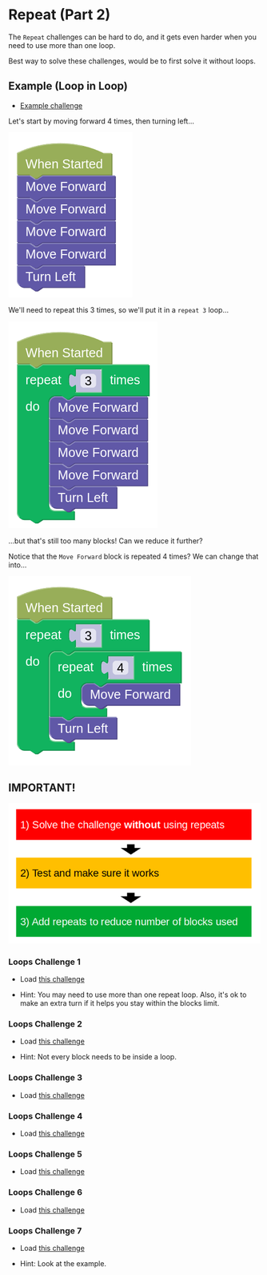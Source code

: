 # Repeat (Part 2)

The `Repeat` challenges can be hard to do, and it gets even harder when you need to use more than one loop.

Best way to solve these challenges, would be to first solve it without loops.

## Example (Loop in Loop)

- [Example challenge](https://gears.aposteriori.com.sg/index.html?worldJSON=https%3A%2F%2Ffiles.aposteriori.com.sg%2Fget%2F6gXJj5T6zy.json&filterBlocksJSON=https%3A%2F%2Ffiles.aposteriori.com.sg%2Fget%2FESbF3weeEV.json&worldScripts=challenges_basic)

Let's start by moving forward 4 times, then turning left...

![](images/loops3bSolution.webp)

We'll need to repeat this 3 times, so we'll put it in a `repeat 3` loop...

![](images/loops3bSolution2.webp)

...but that's still too many blocks! Can we reduce it further?

Notice that the `Move Forward` block is repeated 4 times? We can change that into...

![](images/loops3bSolution3.webp)

## IMPORTANT!

![](images/3steps.webp)

### Loops Challenge 1

- Load [this challenge](https://gears.aposteriori.com.sg/index.html?worldJSON=https%3A%2F%2Ffiles.aposteriori.com.sg%2Fget%2FYWYTrrX7Ao.json&filterBlocksJSON=https%3A%2F%2Ffiles.aposteriori.com.sg%2Fget%2FESbF3weeEV.json&worldScripts=challenges_basic)

- Hint: You may need to use more than one repeat loop. Also, it's ok to make an extra turn if it helps you stay within the blocks limit.

### Loops Challenge 2

- Load [this challenge](https://gears.aposteriori.com.sg/index.html?worldJSON=https%3A%2F%2Ffiles.aposteriori.com.sg%2Fget%2FwqEFG9QKzr.json&filterBlocksJSON=https%3A%2F%2Ffiles.aposteriori.com.sg%2Fget%2FESbF3weeEV.json&worldScripts=challenges_basic)

- Hint: Not every block needs to be inside a loop.

### Loops Challenge 3

- Load [this challenge](https://gears.aposteriori.com.sg/index.html?worldJSON=https%3A%2F%2Ffiles.aposteriori.com.sg%2Fget%2FZRcMY5JQF6.json&filterBlocksJSON=https%3A%2F%2Ffiles.aposteriori.com.sg%2Fget%2FESbF3weeEV.json&worldScripts=challenges_basic)

### Loops Challenge 4

- Load [this challenge](https://gears.aposteriori.com.sg/index.html?worldJSON=https%3A%2F%2Ffiles.aposteriori.com.sg%2Fget%2F9EmJ8PuUdV.json&filterBlocksJSON=https%3A%2F%2Ffiles.aposteriori.com.sg%2Fget%2FESbF3weeEV.json&worldScripts=challenges_basic)

### Loops Challenge 5

- Load [this challenge](https://gears.aposteriori.com.sg/index.html?worldJSON=https%3A%2F%2Ffiles.aposteriori.com.sg%2Fget%2FJiBEhhoKSS.json&filterBlocksJSON=https%3A%2F%2Ffiles.aposteriori.com.sg%2Fget%2FESbF3weeEV.json&worldScripts=challenges_basic)

### Loops Challenge 6

- Load [this challenge](https://gears.aposteriori.com.sg/index.html?worldJSON=https%3A%2F%2Ffiles.aposteriori.com.sg%2Fget%2F9Km3fseepa.json&filterBlocksJSON=https%3A%2F%2Ffiles.aposteriori.com.sg%2Fget%2FESbF3weeEV.json&worldScripts=challenges_basic)

### Loops Challenge 7

- Load [this challenge](https://gears.aposteriori.com.sg/index.html?worldJSON=https%3A%2F%2Ffiles.aposteriori.com.sg%2Fget%2FjQyGxCNqQV.json&filterBlocksJSON=https%3A%2F%2Ffiles.aposteriori.com.sg%2Fget%2FESbF3weeEV.json&worldScripts=challenges_basic)

- Hint: Look at the example.